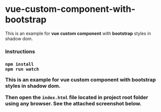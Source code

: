 vue-custom-component-with-bootstrap
===================================
This is an example for **vue custom component** with **bootstrap** styles in shadow dom.

<h3>Instructions<h3>

```
npm install
npm run watch

```

This is an example for vue custom component with bootstrap styles in shadow dom.

Then open the `index.html` file located in **project root folder** using any browser.
See the attached screenshot below.
